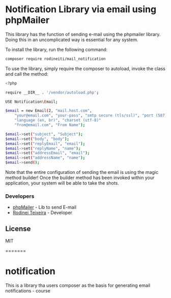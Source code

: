 # Notification Library via email using phpMailer

This library has the function of sending e-mail using the phpmailer library. Doing this in an uncomplicated way is essential for any system.

To install the library, run the following command:

```sh
composer require rodineiti/mail_notification
```


To use the library, simply require the composer to autoload, invoke the class and call the method:

```sh
<?php

require __DIR__ . '/vendor/autoload.php';

USE Notification\Email;

$email = new Email(2, "mail.host.com", 
    "your@email.com", "your-pass", "smtp secure (tls/ssl)", "port (587)", 
    "language (en, br)", "charset (utf-8)"
    "from@email.com", "From Name");

$email->set("subject", "Subject");
$email->set("body", "body");
$email->set("replyEmail", "email");
$email->set("replyName", "name");
$email->set("addressEmail", "email");
$email->set("addressName", "name");
$email->send();
```

Note that the entire configuration of sending the email is using the magic method builder! Once the builder method has been invoked within your application, your system will be able to take the shots.

### Developers
* [phpMailer] - Lib to send E-mail
* [Rodinei Teixeira] - Developer

License
----

MIT

[//]:#
[phpMailer]: <https://github.com/PHPMailer/PHPMailer>
[Rodinei Teixeira]: <mailto:rodinei.developer@hotmail.com>
=======
# notification
This is a library tha users composer as the basis for generating email notifications - course